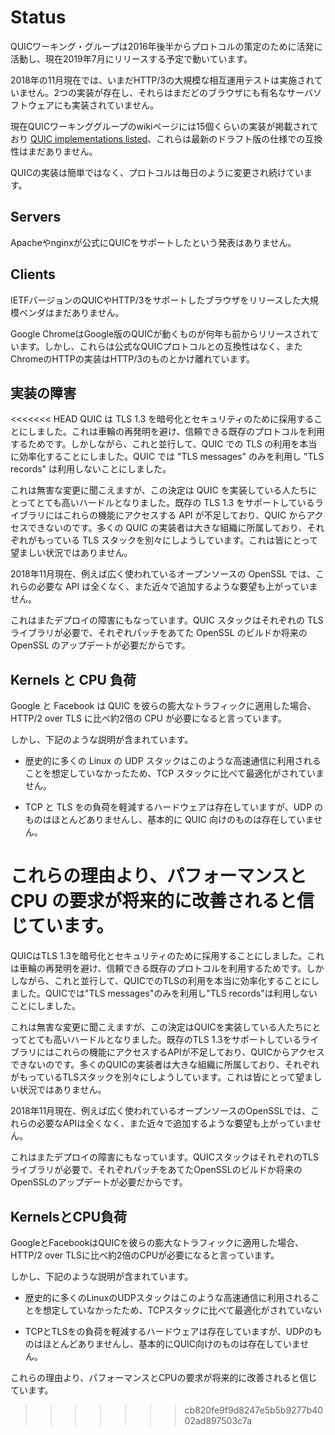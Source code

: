 # Status

QUICワーキング・グループは2016年後半からプロトコルの策定のために活発に活動し、現在2019年7月にリリースする予定で動いています。

2018年の11月現在では、いまだHTTP/3の大規模な相互運用テストは実施されていません。2つの実装が存在し、それらはまだどのブラウザにも有名なサーバソフトウェアにも実装されていません。

現在QUICワーキンググループのwikiページには15個くらいの実装が掲載されており [QUIC implementations listed](https://github.com/curl/curl/wiki/QUIC-implementation)、これらは最新のドラフト版の仕様での互換性はまだありません。

QUICの実装は簡単ではなく、プロトコルは毎日のように変更され続けています。

## Servers

Apacheやnginxが公式にQUICをサポートしたという発表はありません。

## Clients

IETFバージョンのQUICやHTTP/3をサポートしたブラウザをリリースした大規模ベンダはまだありません。

Google ChromeはGoogle版のQUICが動くものが何年も前からリリースされています。しかし、これらは公式なQUICプロトコルとの互換性はなく、またChromeのHTTPの実装はHTTP/3のものとかけ離れています。

## 実装の障害

<<<<<<< HEAD
QUIC は TLS 1.3 を暗号化とセキュリティのために採用することにしました。これは車輪の再発明を避け、信頼できる既存のプロトコルを利用するためです。しかしながら、これと並行して、QUIC での TLS の利用を本当に効率化することにしました。QUIC では "TLS messages" のみを利用し "TLS records" は利用しないことにしました。

これは無害な変更に聞こえますが、この決定は QUIC を実装している人たちにとってとても高いハードルとなりました。既存の TLS 1.3 をサポートしているライブラリにはこれらの機能にアクセスする API が不足しており、QUIC からアクセスできないのです。多くの QUIC の実装者は大きな組織に所属しており、それぞれがもっている TLS スタックを別々にしようしています。これは皆にとって望ましい状況ではありません。

2018年11月現在、例えば広く使われているオープンソースの OpenSSL では、これらの必要な API は全くなく、また近々で追加するような要望も上がっていません。

これはまたデプロイの障害にもなっています。QUIC スタックはそれぞれの TLS ライブラリが必要で、それぞれパッチをあてた OpenSSL のビルドか将来の OpenSSL のアップデートが必要だからです。

## Kernels と CPU 負荷

Google と Facebook は QUIC を彼らの膨大なトラフィックに適用した場合、HTTP/2 over TLS に比べ約2倍の CPU が必要になると言っています。

しかし、下記のような説明が含まれています。

- 歴史的に多くの Linux の UDP スタックはこのような高速通信に利用されることを想定していなかったため、TCP スタックに比べて最適化がされていません。

- TCP と TLS をの負荷を軽減するハードウェアは存在していますが、UDP のものはほとんどありませんし、基本的に QUIC 向けのものは存在していません。

これらの理由より、パフォーマンスと CPU の要求が将来的に改善されると信じています。
=======
QUICはTLS 1.3を暗号化とセキュリティのために採用することにしました。これは車輪の再発明を避け、信頼できる既存のプロトコルを利用するためです。しかしながら、これと並行して、QUICでのTLSの利用を本当に効率化することにしました。QUICでは"TLS messages"のみを利用し"TLS records"は利用しないことにしました。

これは無害な変更に聞こえますが、この決定はQUICを実装している人たちにとってとても高いハードルとなりました。既存のTLS 1.3をサポートしているライブラリにはこれらの機能にアクセスするAPIが不足しており、QUICからアクセスできないのです。多くのQUICの実装者は大きな組織に所属しており、それぞれがもっているTLSスタックを別々にしようしています。これは皆にとって望ましい状況ではありません。

2018年11月現在、例えば広く使われているオープンソースのOpenSSLでは、これらの必要なAPIは全くなく、また近々で追加するような要望も上がっていません。

これはまたデプロイの障害にもなっています。QUICスタックはそれぞれのTLSライブラリが必要で、それぞれパッチをあてたOpenSSLのビルドか将来のOpenSSLのアップデートが必要だからです。

## KernelsとCPU負荷

GoogleとFacebookはQUICを彼らの膨大なトラフィックに適用した場合、HTTP/2 over TLSに比べ約2倍のCPUが必要になると言っています。

しかし、下記のような説明が含まれています。

- 歴史的に多くのLinuxのUDPスタックはこのような高速通信に利用されることを想定していなかったため、TCPスタックに比べて最適化がされていない

- TCPとTLSをの負荷を軽減するハードウェアは存在していますが、UDPのものはほとんどありませんし、基本的にQUIC向けのものは存在していません。

これらの理由より、パフォーマンスとCPUの要求が将来的に改善されると信じています。
>>>>>>> cb820fe9f9d8247e5b5b9277b4002ad897503c7a
